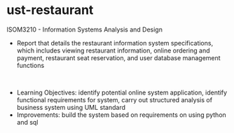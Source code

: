 # ust-restaurant

ISOM3210 - Information Systems Analysis and Design
- Report that details the restaurant information system specifications, which includes viewing restaurant information, online ordering and payment, restaurant seat reservation, and user database management functions

<br>

- Learning Objectives: identify potential online system application, identify functional requirements for system, carry out structured analysis of business system using UML standard
- Improvements: build the system based on requirements on using python and sql
 
